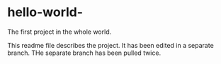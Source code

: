 # hello-world-
The first project in the whole world.

This readme file describes the project. It has been edited in a separate branch.
THe separate branch has been pulled twice.
